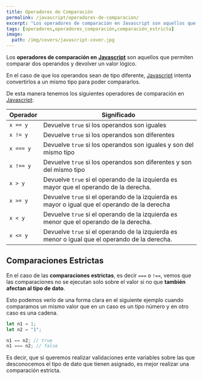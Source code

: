 ```yaml
---
title: Operadores de Comparación
permalink: /javascript/operadores-de-comparacion/
excerpt: "Los operadores de comparación en Javascript son aquellos que permiten comparar dos operandos y devolver un valor lógico."
tags: [operadores,operadores_comparación,comparación_estricta]
image:
  path: /img/covers/javascript-cover.jpg
---
```


Los **operadores de comparación en** [**Javascript**](https://www.manualweb.net/javascript/) son aquellos que permiten comparar dos operandos y devolver un valor lógico.


En el caso de que los operandos sean de tipo diferente, [Javascript](https://www.manualweb.net/javascript/) intenta convertirlos a un mismo tipo para poder compararlos.


De esta manera tenemos los siguientes operadores de comparación en [Javascript](https://www.manualweb.net/javascript/):


| **Operador** | **Significado**                                                                                |
| ------------ | ---------------------------------------------------------------------------------------------- |
| `x == y`     | Devuelve `true` si los operandos son iguales                                                   |
| `x != y`     | Devuelve `true` si los operandos son diferentes                                                |
| `x === y`    | Devuelve `true` si los operandos son iguales y son del mismo tipo                              |
| `x !== y`    | Devuelve `true` si los operandos son diferentes y son del mismo tipo                           |
| `x > y`      | Devuelve `true` si el operando de la izquierda es mayor que el operando de la derecha.         |
| `x >= y`     | Devuelve `true` si el operando de la izquierda es mayor o igual que el operando de la derecha  |
| `x < y`      | Devuelve `true` si el operando de la izquierda es menor que el operando de la derecha.         |
| `x <= y`     | Devuelve `true` si el operando de la izquierda es menor o igual que el operando de la derecha. |


## Comparaciones Estrictas


En el caso de las **comparaciones estrictas**, es decir `===` o `!==`, vemos que las comparaciones no se ejecutan solo sobre el valor si no que **también afectan al tipo de dato**.


Esto podemos verlo de una forma clara en el siguiente ejemplo cuando comparamos un mismo valor que en un caso es un tipo número y en otro caso es una cadena.


```javascript
let n1 = 1;
let n2 = "1";

n1 == n2; // true
n1 === n2; // false
```


Es decir, que si queremos realizar validaciones ente variables sobre las que desconocemos el tipo de dato que tienen asignado, es mejor realizar una comparación estricta.

